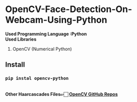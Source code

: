 # OpenCV-Face-Detection-On-Webcam-Using-Python
<b>Used Programming Language :Python</b><br>
<b>Used Libraries</b>
<ol>
 <li>OpenCV (Numerical Python)</li>
</ol>
<h2>Install</h2>
<h3><code>pip instal opencv-python</code></h3>
<br>
<b>Other Haarcascades Files👉🏻 <a href="https://github.com/opencv/opencv/tree/master/data/haarcascades">OpenCV GitHub Repos</a></b>
